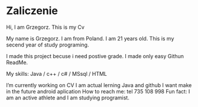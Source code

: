 # Zaliczenie

Hi, I am Grzegorz. This is my Cv

My name is Grzegorz. I am from Poland. I am 21 years old. This is my secend year of study programing.

I made this project becuse i need postive grade. I made only easy Githun ReadMe.

My skills:
Java / c++ / c# / MSsql / HTML

I’m currently working on CV
I am actual lerning Java and github
I want make in the future android aplication 
How to reach me: tel 735 108 998
Fun fact: I am an active athlete and I am studying programist.
